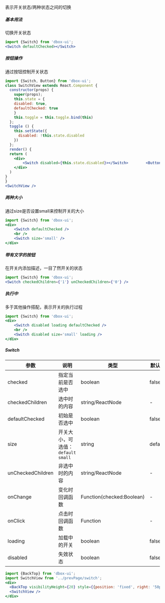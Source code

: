 表示开关状态/两种状态之间的切换

##### **基本用法**
切换开关状态
```jsx
import {Switch} from 'dbox-ui';
<Switch defaultChecked></Switch>
```

##### **按钮操作**
通过按钮控制开关状态
```jsx
import {Switch, Button} from 'dbox-ui';
class SwitchView extends React.Component {
  constructor(props) {
    super(props);
    this.state = {
    disabled: true,
    defaultChecked: true
    }
    this.toggle = this.toggle.bind(this)
  };
  toggle () {
    this.setState({
      disabled: !this.state.disabled
    })
  };
  render() {
  return (
	<div>
		<Switch disabled={this.state.disabled}></Switch>		<Button onClick={this.toggle} >改变禁用状态</Button>
	</div>
  )
}
}
<SwitchView />
```

##### **两种大小**
通过size是否设置small来控制开关的大小
```jsx
import {Switch} from 'dbox-ui';
<div>
	<Switch defaultChecked />
	<br />
	<Switch size='small' />
</div>
```


##### **带有文字的按钮**
在开关内添加描述，一目了然开关的状态
```jsx
import {Switch} from 'dbox-ui';
<Switch checkedChildren={'1'} unCheckedChildren={'0'} />
```

##### **执行中**
多于其他操作搭配，表示开关的执行过程
```jsx
import {Switch} from 'dbox-ui';
<div>
	<Switch disabled loading defaultChecked />
    <br />
    <Switch disabled size='small' loading />
</div>
```


##### **Switch**

| 参数 | 说明 | 类型 | 默认值 |
| --- | --- | --- | --- |
| checked | 指定当前是否选中 | boolean | false |
| checkedChildren | 选中时的内容 | string/ReactNode | - |
| defaultChecked | 初始是否选中 | boolean | false |
| size | 开关大小，可选值：`default` `small` | string | default |
| unCheckedChildren | 非选中时的内容 | string/ReactNode | - |
| onChange | 变化时回调函数 | Function(checked:Boolean) | - |
| onClick | 点击时回调函数 | Function | - |
| loading | 加载中的开关 | boolean | false |
| disabled | 失效状态 | boolean | false |


```jsx noeditor
import {BackTop} from 'dbox-ui';
import SwitchView from '../prevPage/switch';
<div>
  <BackTop visibilityHeight={20} style={{position: 'fixed', right: '50px'}}/>
  <SwitchView />
</div>
```
